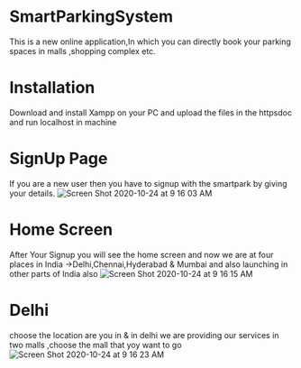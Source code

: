 # SmartParkingSystem
This is a new online application,In which you can directly book your parking spaces in malls ,shopping complex etc.
# Installation 
Download and install Xampp on your PC and upload the files in the httpsdoc and run localhost in machine
# SignUp Page 
If you are a new user then you have to signup with the smartpark by giving your details.
![Screen Shot 2020-10-24 at 9 16 03 AM](https://user-images.githubusercontent.com/40193113/97068597-94eaa880-15e6-11eb-984a-ad4f0c8b949a.jpg)
# Home Screen 
After Your Signup you will see the home screen  and now we are at four places in India ->Delhi,Chennai,Hyderabad & Mumbai and also launching in other parts of India also
![Screen Shot 2020-10-24 at 9 16 15 AM](https://user-images.githubusercontent.com/40193113/97068635-0d516980-15e7-11eb-82df-93bb23abcf9f.jpg)
# Delhi 
choose the location are you in  & in delhi we are providing our services in two malls ,choose the mall that yoy want to go
![Screen Shot 2020-10-24 at 9 16 23 AM](https://user-images.githubusercontent.com/40193113/97068705-b39d6f00-15e7-11eb-9a3e-b61d39b8ea2a.jpg)
